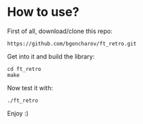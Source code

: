 # How to use?
First of all, download/clone this repo:
```
https://github.com/bgoncharov/ft_retro.git
```

Get into it and build the library:
```
cd ft_retro
make
```

Now test it with:
```
./ft_retro
```

Enjoy :)